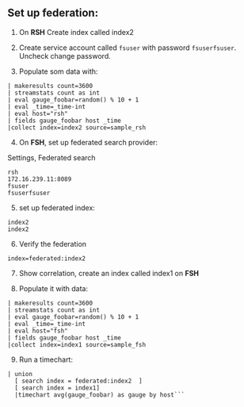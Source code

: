 ## Set up federation:
1. On **RSH** Create index called index2

2. Create service account called ```fsuser``` with password ```fsuserfsuser```. Uncheck change password.

3. Populate som data with:

```
| makeresults count=3600
| streamstats count as int
| eval gauge_foobar=random() % 10 + 1
| eval _time=_time-int
| eval host="rsh"
| fields gauge_foobar host _time
|collect index=index2 source=sample_rsh
```

4. On **FSH**, set up federated search provider:

Settings, Federated search
```
rsh
172.16.239.11:8089
fsuser
fsuserfsuser
```

5. set up federated index:

```
index2
index2
```
6. Verify the federation

```
index=federated:index2
```
7. Show correlation, create an index called index1 on **FSH**

8. Populate it with data:
```
| makeresults count=3600
| streamstats count as int
| eval gauge_foobar=random() % 10 + 1
| eval _time=_time-int
| eval host="fsh"
| fields gauge_foobar host _time
|collect index=index1 source=sample_fsh
```

9. Run a timechart:
```
| union
  [ search index = federated:index2  ]
  [ search index = index1]
  |timechart avg(gauge_foobar) as gauge by host```
